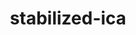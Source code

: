 ---
title: "stabilized-ica"
excerpt: "Python package which provides a stabilized algorithm for Independent Component Analysis (ICA). <br/><img src='/images/sica_logo.png'>"
collection: software
link: 'https://stabilized-ica.readthedocs.io/en/latest'
---